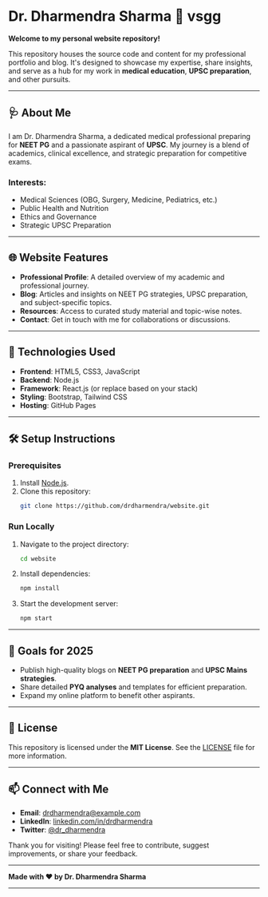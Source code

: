 # Dr. Dharmendra Sharma 🌟  vsgg
**Welcome to my personal website repository!**  

This repository houses the source code and content for my professional portfolio and blog. It's designed to showcase my expertise, share insights, and serve as a hub for my work in **medical education**, **UPSC preparation**, and other pursuits.  

---

## 🩺 About Me  
I am Dr. Dharmendra Sharma, a dedicated medical professional preparing for **NEET PG** and a passionate aspirant of **UPSC**. My journey is a blend of academics, clinical excellence, and strategic preparation for competitive exams.  

### Interests:
- Medical Sciences (OBG, Surgery, Medicine, Pediatrics, etc.)  
- Public Health and Nutrition  
- Ethics and Governance  
- Strategic UPSC Preparation  

---

## 🌐 Website Features  
- **Professional Profile**: A detailed overview of my academic and professional journey.  
- **Blog**: Articles and insights on NEET PG strategies, UPSC preparation, and subject-specific topics.  
- **Resources**: Access to curated study material and topic-wise notes.  
- **Contact**: Get in touch with me for collaborations or discussions.  

---

## 🚀 Technologies Used  
- **Frontend**: HTML5, CSS3, JavaScript  
- **Backend**: Node.js  
- **Framework**: React.js (or replace based on your stack)  
- **Styling**: Bootstrap, Tailwind CSS  
- **Hosting**: GitHub Pages  

---

## 🛠️ Setup Instructions  

### Prerequisites  
1. Install [Node.js](https://nodejs.org/).  
2. Clone this repository:  
   ```bash
   git clone https://github.com/drdharmendra/website.git
   ```  

### Run Locally  
1. Navigate to the project directory:  
   ```bash
   cd website
   ```  
2. Install dependencies:  
   ```bash
   npm install
   ```  
3. Start the development server:  
   ```bash
   npm start
   ```  

---

## 🎯 Goals for 2025  
- Publish high-quality blogs on **NEET PG preparation** and **UPSC Mains strategies**.  
- Share detailed **PYQ analyses** and templates for efficient preparation.  
- Expand my online platform to benefit other aspirants.  

---

## 📝 License  
This repository is licensed under the **MIT License**. See the [LICENSE](LICENSE) file for more information.  

---

## 📫 Connect with Me  
- **Email**: drdharmendra@example.com  
- **LinkedIn**: [linkedin.com/in/drdharmendra](https://linkedin.com/in/drdharmendra)  
- **Twitter**: [@dr_dharmendra](https://twitter.com/dr_dharmendra)  

Thank you for visiting! Please feel free to contribute, suggest improvements, or share your feedback.  

--- 

**Made with ❤️ by Dr. Dharmendra Sharma**

---


